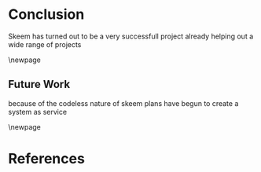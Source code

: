 # Conclusion

Skeem has turned out to be a very successfull project
already helping out a wide range of projects

\newpage

## Future Work

because of the codeless nature of skeem plans have begun to create a system as service

\newpage

# References
